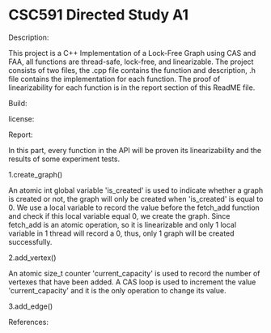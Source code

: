 # CSC591 Directed Study A1

Description:

This project is a C++ Implementation of a Lock-Free Graph using CAS and FAA, all functions are thread-safe, lock-free, and linearizable. The project consists of two files, the .cpp file contains the function and description, .h file contains the implementation for each function. The proof of linearizability for each function is in the report section of this ReadME file.


Build:


license:


Report:

In this part, every function in the API will be proven its linearizability and the results of some experiment tests.

1.create_graph()

An atomic int global variable 'is_created' is used to indicate whether a graph is created or not, the graph will only be created when 'is_created' is equal to 0. We use a local variable to record the value before the fetch_add function and check if this local variable equal 0, we create the graph. Since fetch_add is an atomic operation, so it is linearizable and only 1 local variable in 1 thread will record a 0, thus, only 1 graph will be created successfully.

2.add_vertex()

An atomic size_t counter 'current_capacity' is used to record the number of vertexes that have been added. A CAS loop is used to increment the value 'current_capacity' and it is the only operation to change its value.


3.add_edge()

References:
